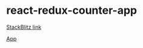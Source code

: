 # react-redux-counter-app

[StackBlitz link](https://stackblitz.com/edit/react-redux-counter-example-2-krvqmc)

[App](https://react-redux-counter-example-2-krvqmc.stackblitz.io)
